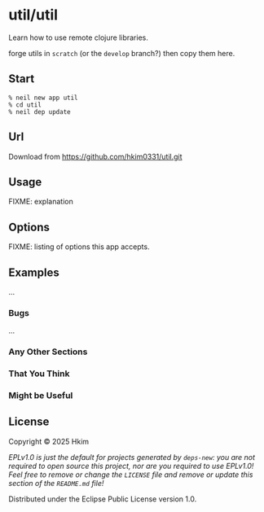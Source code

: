 # util/util

Learn how to use remote clojure libraries.

forge utils in `scratch` (or the `develop` branch?) then copy them here.


## Start

    % neil new app util
    % cd util
    % neil dep update

## Url

Download from https://github.com/hkim0331/util.git

## Usage

FIXME: explanation

## Options

FIXME: listing of options this app accepts.

## Examples

...

### Bugs

...

### Any Other Sections
### That You Think
### Might be Useful

## License

Copyright © 2025 Hkim

_EPLv1.0 is just the default for projects generated by `deps-new`: you are not_
_required to open source this project, nor are you required to use EPLv1.0!_
_Feel free to remove or change the `LICENSE` file and remove or update this_
_section of the `README.md` file!_

Distributed under the Eclipse Public License version 1.0.

